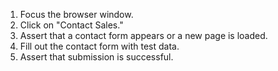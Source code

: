 1. Focus the browser window.
2. Click on "Contact Sales."
3. Assert that a contact form appears or a new page is loaded.
4. Fill out the contact form with test data.
5. Assert that submission is successful.